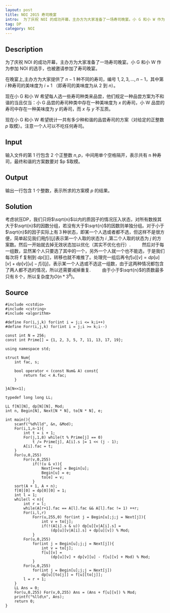 ```yaml
---
layout: post
title: NOI 2015 寿司晚宴
intro:  为了庆祝 NOI 的成功开幕，主办方为大家准备了一场寿司晚宴。小 G 和小 W 作为参加 NOI 的选手，也被邀请参加了寿司晚宴。在晚宴上,主办方为大家提供了 $n−1$ 种不同的寿司，编号 $1,2,3,…,n−1$，其中第 $i$ 种寿司的美味度为 $i+1$ （即寿司的美味度为从 $2$ 到 $n$）。现在小 G 和小 W 希望每人选一些寿司种类来品尝，他们规定一种品尝方案为不和谐的当且仅当：小 G 品尝的寿司种类中存在一种美味度为 $x$ 的寿司，小 W 品尝的寿司中存在一种美味度为 $y$ 的寿司，而 $x$ 与 $y$ 不互质。现在小 G 和小 W 希望统计一共有多少种和谐的品尝寿司的方案（对给定的正整数 $p$ 取模）。注意一个人可以不吃任何寿司。
tag: DP
category: NOI
---
```


Description
---

为了庆祝 NOI 的成功开幕，主办方为大家准备了一场寿司晚宴。小 G 和小 W 作为参加 NOI 的选手，也被邀请参加了寿司晚宴。

在晚宴上,主办方为大家提供了 $n−1$ 种不同的寿司，编号 $1,2,3,…,n−1$，其中第 $i$ 种寿司的美味度为 $i+1$ （即寿司的美味度为从 $2$ 到 $n$）。

现在小 G 和小 W 希望每人选一些寿司种类来品尝，他们规定一种品尝方案为不和谐的当且仅当：小 G 品尝的寿司种类中存在一种美味度为 $x$ 的寿司，小 W 品尝的寿司中存在一种美味度为 $y$ 的寿司，而 $x$ 与 $y$ 不互质。

现在小 G 和小 W 希望统计一共有多少种和谐的品尝寿司的方案（对给定的正整数 $p$ 取模）。注意一个人可以不吃任何寿司。

Input
---

输入文件的第 1 行包含 2 个正整数 $n,p$，中间用单个空格隔开，表示共有 n 种寿司，最终和谐的方案数要对 $p $取模。

Output
---

输出一行包含 1 个整数，表示所求的方案模 $p$ 的结果。

Solution
---

考虑状压DP，我们只将$\sqrt{n}$以内的质因子的情况压入状态，对所有数按其大于$\sqrt{n}$的因数分组，若没有大于$\sqrt{n}$的因数则单独分组。对于小于$\sqrt{n}$的因子实际上有３种状态，即某一个人选或者都不选，但这样不是很方便，简单起见我们用$f[i][j]$表示第一个人取的状态为 $i$ ,第二个人取的状态为 $j$ 的方案数。然后一开始就去掉无效状态加以优化（其实不优化也行）.
　　
然后对于每一组数，显然某个人只要选了其中的一个，另外一个人就一个也不能选，于是我们每次将ｆ复制到 $dp[][]$，转移也就不难推了。处理完一组后再令$f[u][v] = dp[u][v] + dp[v][u] - f[i][j]$，表示某一个人选或不选这一组数，由于这两种情况都包含了两人都不选的情况，所以还需要减掉重复.
　　
由于小于$\sqrt{n}$的质数最多只有８个，所以复杂度为$O(n * 3^8)$。

Source
---

<pre><code class="c++">#include &lt;cstdio>
#include &lt;cstring>
#include &lt;algorithm>

#define For(i,j,k) for(int i = j;i <= k;i++)
#define Forr(i,j,k) for(int i = j;i >= k;i--)

const int N = 256;
const int Prime[] = {1, 2, 3, 5, 7, 11, 13, 17, 19};

using namespace std;

struct Num{
	int fac, s;

	bool operator < (const Num& A) const{
		return fac < A.fac;
	}

}A[N<<1];

typedef long long LL;

LL f[N][N], dp[N][N], Mod;
int n, Begin[N], Next[N * N], to[N * N], e;

int main(){
	scanf("%d%lld", &n, &Mod);
	For(i,1,n-1){
		int t = i + 1;
		For(j,1,8) while(t % Prime[j] == 0) 
			t /= Prime[j], A[i].s |= 1 << (j - 1);
		A[i].fac = t;
	}
	For(u,0,255) 
		For(v,0,255) 
			if(!(u & v)){
				Next[++e] = Begin[u];
				Begin[u] = e;
				to[e] = v;
			}
	sort(A + 1, A + n);
	f[0][0] = dp[0][0] = 1;
	int l = 1;
	while(l < n){
		int r = l;
		while(A[r+1].fac == A[l].fac && A[l].fac != 1) ++r;
		For(i,l,r)
			Forr(u,255,0) for(int j = Begin[u];j;j = Next[j]){
				int v = to[j];
				if(!(A[i].s & u)) dp[u][v|A[i].s] = 
					(dp[u][v|A[i].s] + dp[u][v]) % Mod;
			}
		For(u,0,255) 
			for(int j = Begin[u];j;j = Next[j]){
				int v = to[j];
				f[u][v] = 
					(dp[u][v] + dp[v][u] - f[u][v] + Mod) % Mod;
			}
		For(u,0,255)
			for(int j = Begin[u];j;j = Next[j]) 
				dp[u][to[j]] = f[u][to[j]];
		l = r + 1;
	}
	LL Ans = 0;
	For(u,0,255) For(v,0,255) Ans = (Ans + f[u][v]) % Mod;
	printf("%lld\n", Ans);
	return 0;
}
</code></pre>
